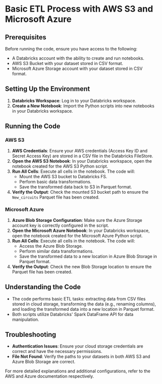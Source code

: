 # Basic ETL Process with AWS S3 and Microsoft Azure

## Prerequisites
Before running the code, ensure you have access to the following:
- A Databricks account with the ability to create and run notebooks.
- AWS S3 Bucket with your dataset stored in CSV format.
- Microsoft Azure Storage account with your dataset stored in CSV format.

## Setting Up the Environment
1. **Databricks Workspace**: Log in to your Databricks workspace.
2. **Create a New Notebook**: Import the Python scripts into new notebooks in your Databricks workspace.

## Running the Code

### AWS S3
1. **AWS Credentials**: Ensure your AWS credentials (Access Key ID and Secret Access Key) are stored in a CSV file in the Databricks FileStore.
2. **Open the AWS S3 Notebook**: In your Databricks workspace, open the notebook created for the AWS S3 Python script.
3. **Run All Cells**: Execute all cells in the notebook. The code will:
   - Mount the AWS S3 bucket to Databricks FS.
   - Perform basic data transformations.
   - Save the transformed data back to S3 in Parquet format.
4. **Verify the Output**: Check the mounted S3 bucket path to ensure the `New_circuits` Parquet file has been created.

### Microsoft Azure
1. **Azure Blob Storage Configuration**: Make sure the Azure Storage account key is correctly configured in the script.
2. **Open the Microsoft Azure Notebook**: In your Databricks workspace, open the notebook created for the Microsoft Azure Python script.
3. **Run All Cells**: Execute all cells in the notebook. The code will:
   - Access the Azure Blob Storage.
   - Perform similar data transformations.
   - Save the transformed data to a new location in Azure Blob Storage in Parquet format.
4. **Verify the Output**: Check the new Blob Storage location to ensure the Parquet file has been created.

## Understanding the Code
- The code performs basic ETL tasks: extracting data from CSV files stored in cloud storage, transforming the data (e.g., renaming columns), and loading the transformed data into a new location in Parquet format.
- Both scripts utilize Databricks' Spark DataFrame API for data manipulation.

## Troubleshooting
- **Authentication Issues**: Ensure your cloud storage credentials are correct and have the necessary permissions.
- **File Not Found**: Verify the paths to your datasets in both AWS S3 and Azure Blob Storage are correct.

For more detailed explanations and additional configurations, refer to the AWS and Azure documentation respectively.


